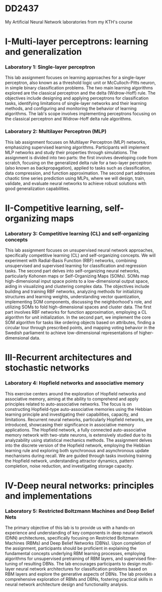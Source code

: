 # DD2437
My Artificial Neural Network laboratories from my KTH's course

# I-Multi-layer perceptrons: learning and generalization
  ### Laboratory 1: Single-layer perceptron
  This lab assignment focuses on learning approaches for a single-layer perceptron, also known as a threshold logic unit or McCulloch-Pitts neuron, in simple binary classification problems. The two main learning algorithms explored are the classical perceptron and the delta (Widrow-Hoff) rule. The objectives include designing and applying perceptrons for classification tasks, identifying limitations of single-layer networks and their learning methods, and configuring and monitoring the behavior of learning algorithms. The lab's scope involves implementing perceptrons focusing on the classical perceptron and Widrow-Hoff delta rule algorithms. 

  ### Laboratory 2: Multilayer Perceptron (MLP) 
  This lab assignment focuses on Multilayer Perceptron (MLP) networks, emphasizing supervised learning algorithms. Participants will implement MLP networks and study their properties through simulations. The assignment is divided into two parts: the first involves developing code from scratch, focusing on the generalized delta rule for a two-layer perceptron (also known as backpropagation), applied to tasks such as classification, data compression, and function approximation. The second part addresses chaotic time series prediction using MLPs, where we will design, train, validate, and evaluate neural networks to achieve robust solutions with good generalization capabilities.
  
# II-Competitive learning, self-organizing maps
  ### Laboratory 3: Competitive learning (CL) and self-organizing concepts
  This lab assignment focuses on unsupervised neural network approaches, specifically competitive learning (CL) and self-organizing concepts. We will experiment with Radial-Basis Function (RBF) networks, combining unsupervised and supervised learning for classification and regression tasks. The second part delves into self-organizing neural networks, particularly Kohonen maps or Self-Organizing Maps (SOMs). SOMs map high-dimensional input space points to a low-dimensional output space, aiding in visualizing and clustering complex data. The objectives include building and training RBF networks, analyzing methods for initializing structures and learning weights, understanding vector quantization, implementing SOM components, discussing the neighborhood's role, and utilizing SOMs to fold high-dimensional spaces and cluster data. The first part involves RBF networks for function approximation, employing a CL algorithm for unit initialization. In the second part, we implement the core SOM algorithm for tasks like ordering objects based on attributes, finding a circular tour through prescribed points, and mapping voting behavior in the Swedish parliament to achieve low-dimensional representations of higher-dimensional data.

# III-Recurrent architectures and stochastic networks
  ### Laboratory 4: Hopfield networks and associative memory
  This exercise centers around the exploration of Hopfield networks and associative memory, aiming at the ability to comprehend and apply principles related to auto-associative networks. The focus is on constructing Hopfield-type auto-associative memories using the Hebbian learning principle and investigating their capabilities, capacity, and limitations. Recurrent neural networks, particularly Hopfield networks, are introduced, showcasing their significance in associative memory applications. The Hopfield network, a fully connected auto-associative memory network with two-state neurons, is extensively studied due to its analyzability using statistical mechanics methods. The assignment delves into the discrete version of the Hopfield network, employing the Hebbian learning rule and exploring both synchronous and asynchronous update mechanisms during recall. We are guided through tasks involving training the Hopfield network, understanding attractor dynamics, pattern completion, noise reduction, and investigating storage capacity.

# IV-Deep neural networks: principles and implementations
  ### Laboratory 5: Restricted Boltzmann Machines and Deep Belief Nets
  The primary objective of this lab is to provide us with a hands-on experience and understanding of key components in deep neural network (DNN) architectures, specifically focusing on Restricted Boltzmann Machines (RBMs) and Deep Belief Networks (DBNs). Upon completion of the assignment, participants should be proficient in explaining the fundamental concepts underlying RBM learning processes, employing algorithms for unsupervised pretraining of RBM layers, and supervised fine-tuning of resulting DBNs. The lab encourages participants to design multi-layer neural network architectures for classification problems based on RBM layers and explore the generative aspects of DBNs. The lab provides a comprehensive exploration of RBMs and DBNs, fostering practical skills in neural network architecture design and functionality analysis.
  
